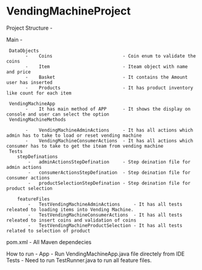 # VendingMachineProject

Project Structure -

Main - 

     DataObjects
	       -	Coins                          - Coin enum to validate the coins
		   -	Item                           - Iteam object with name and price
		   -	Basket                         - It contains the Amount user has inserted
		   -	Products                       - It has product inventory like count for each item
		   
	 VendingMachineApp
	       -	It has main method of APP      - It shows the display on console and user can select the option
     VendingMachineMethods 
	 
	       -	VendingMachineAdminActions     - It has all actions which admin has to take to load or reset vending machine
		   -	VendingMachineConsumerActions  - It has all actions which consumer has to take to get the iteam from vending machine                              
     Tests 
		stepDefinations
			-	adminActionsStepDefination     - Step deination file for admin actions
			-	consumerActionsStepDefination  - Step deination file for consumer actions
			-	productSelectionStepDefination - Step deination file for product selection
				
		featureFiles
			-	TestVendingMachineAdminActions     - It has all tests releated to loading items into Vending Machine.
			-	TestVendingMachineConsumerActions  - It has all tests releated to insert coins and validation of coins
			-	TestVendingMachineProductSelection - It has all tests related to selection of product

pom.xml    - All Maven dependecies
		   
How to run  -
App -
Run VendingMachineApp.java file directely from IDE
Tests - 
Need to run TestRunner.java to run all feature files.
